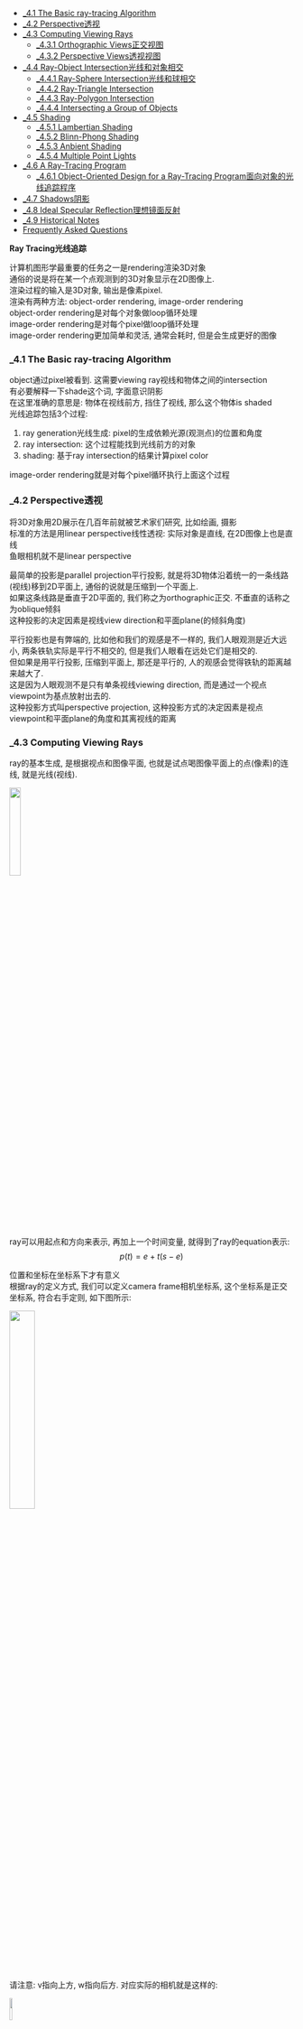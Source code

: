 <!-- TOC -->

- [_4.1 The Basic ray-tracing Algorithm](#_41-the-basic-ray-tracing-algorithm)
- [_4.2 Perspective透视](#_42-perspective透视)
- [_4.3 Computing Viewing Rays](#_43-computing-viewing-rays)
  - [_4.3.1 Orthographic Views正交视图](#_431-orthographic-views正交视图)
  - [_4.3.2 Perspective Views透视视图](#_432-perspective-views透视视图)
- [_4.4 Ray-Object Intersection光线和对象相交](#_44-ray-object-intersection光线和对象相交)
  - [_4.4.1 Ray-Sphere Intersection光线和球相交](#_441-ray-sphere-intersection光线和球相交)
  - [_4.4.2 Ray-Triangle Intersection](#_442-ray-triangle-intersection)
  - [_4.4.3 Ray-Polygon Intersection](#_443-ray-polygon-intersection)
  - [_4.4.4 Intersecting a Group of Objects](#_444-intersecting-a-group-of-objects)
- [_4.5 Shading](#_45-shading)
  - [_4.5.1 Lambertian Shading](#_451-lambertian-shading)
  - [_4.5.2 Blinn-Phong Shading](#_452-blinn-phong-shading)
  - [_4.5.3 Anbient Shading](#_453-anbient-shading)
  - [_4.5.4 Multiple Point Lights](#_454-multiple-point-lights)
- [_4.6 A Ray-Tracing Program](#_46-a-ray-tracing-program)
  - [_4.6.1 Object-Oriented Design for a Ray-Tracing Program面向对象的光线追踪程序](#_461-object-oriented-design-for-a-ray-tracing-program面向对象的光线追踪程序)
- [_4.7 Shadows阴影](#_47-shadows阴影)
- [_4.8 Ideal Specular Reflection理想镜面反射](#_48-ideal-specular-reflection理想镜面反射)
- [_4.9 Historical Notes](#_49-historical-notes)
- [Frequently Asked Questions](#frequently-asked-questions)

<!-- /TOC -->

**Ray Tracing光线追踪**

计算机图形学最重要的任务之一是rendering渲染3D对象  
通俗的说是将在某一个点观测到的3D对象显示在2D图像上.  
渲染过程的输入是3D对象, 输出是像素pixel.  
渲染有两种方法: object-order rendering, image-order rendering  
object-order rendering是对每个对象做loop循环处理  
image-order rendering是对每个pixel做loop循环处理  
image-order rendering更加简单和灵活, 通常会耗时, 但是会生成更好的图像  

<a id="markdown-_41-the-basic-ray-tracing-algorithm" name="_41-the-basic-ray-tracing-algorithm"></a>
### _4.1 The Basic ray-tracing Algorithm

object通过pixel被看到. 这需要viewing ray视线和物体之间的intersection  
有必要解释一下shade这个词, 字面意识阴影  
在这里准确的意思是: 物体在视线前方, 挡住了视线, 那么这个物体is shaded  
光线追踪包括3个过程:  
1. ray generation光线生成: pixel的生成依赖光源(观测点)的位置和角度
2. ray intersection: 这个过程能找到光线前方的对象
3. shading: 基于ray intersection的结果计算pixel color

image-order rendering就是对每个pixel循环执行上面这个过程

<a id="markdown-_42-perspective透视" name="_42-perspective透视"></a>
### _4.2 Perspective透视

将3D对象用2D展示在几百年前就被艺术家们研究, 比如绘画, 摄影  
标准的方法是用linear perspective线性透视: 实际对象是直线, 在2D图像上也是直线  
鱼眼相机就不是linear perspective  

最简单的投影是parallel projection平行投影, 就是将3D物体沿着统一的一条线路(视线)移到2D平面上, 通俗的说就是压缩到一个平面上.  
如果这条线路是垂直于2D平面的, 我们称之为orthographic正交. 不垂直的话称之为oblique倾斜  
这种投影的决定因素是视线view direction和平面plane(的倾斜角度) 

平行投影也是有弊端的, 比如他和我们的观感是不一样的, 我们人眼观测是近大远小, 两条铁轨实际是平行不相交的, 但是我们人眼看在远处它们是相交的.  
但如果是用平行投影, 压缩到平面上, 那还是平行的, 人的观感会觉得铁轨的距离越来越大了.  
这是因为人眼观测不是只有单条视线viewing direction, 而是通过一个视点viewpoint为基点放射出去的.   
这种投影方式叫perspective projection, 这种投影方式的决定因素是视点viewpoint和平面plane的角度和其离视线的距离

### _4.3 Computing Viewing Rays

ray的基本生成, 是根据视点和图像平面, 也就是试点喝图像平面上的点(像素)的连线, 就是光线(视线).  

<img src="./_images/ray.png" width=20%>

ray可以用起点和方向来表示, 再加上一个时间变量, 就得到了ray的equation表示:
$$p(t) = e + t(s - e)$$

位置和坐标在坐标系下才有意义  
根据ray的定义方式, 我们可以定义camera frame相机坐标系, 这个坐标系是正交坐标系, 符合右手定则, 如下图所示:

<img src="./_images/camera_frame.png" width=30%>

请注意: v指向上方, w指向后方. 对应实际的相机就是这样的:

<img src="./_images/camera.png" width=10%>

#### _4.3.1 Orthographic Views正交视图

<img src="./_images/view.png" width=30%>

我们把图像平面的四个边界分别定义成l, r, b, t  
坐标系原点在图像平面的中心(orthographic view的坐标原点在中心, perspective view的坐标原点往图像平面做垂线, 交点是中心)  
l和r是u方向, $l < 0 < r$, b和t是v方向, $b < 0 < t$  
假设图像平面是由$n_x \times n_y$个像素组成, 那么对于第$(i, j)$个像素(从左下角开始从0开始算), 我们可以计算出, 这个像素中心对应的坐标:
$$
u = l + \frac{r-l}{n_x}\times(i+0.5) \\
\ \\
v = b + \frac{t-b}{n_y}\times(j+0.5) \\
$$
对于orthographic view, 视线方向就是:  
ray.origin是e加上u和v方向上的坐标值  
ray.direction就是$-w$

#### _4.3.2 Perspective Views透视视图

透视试图的光线起点不在图像平面上, 而是在viewpoint视点上, 它和图像平面有一定的距离, 这个距离称之为image plane distance(图像平面距离), 或者focal length(焦距)  
这样ray就是:
ray.direction: $(u, v, -d)$    
ray.origin: $e$

### _4.4 Ray-Object Intersection光线和对象相交

光线的定义是: $e + td$  
我们要找到光线和对象相交的时间t, $t_0 < t < t_1$  
$t_0 = 0, t_1 = +\infty$

#### _4.4.1 Ray-Sphere Intersection光线和球相交

光线的定义是: $p(t) = e + td$  
球的定义是: $f(p) = 0$, 如果有向量的形式表示就是:
$$(p-c)\cdot(p-c) - R^2 = 0$$
$c$是球心, $R$是半径  
如果光线与球相交, 那么交点必须既在光线上也在球面上, 那么:
$$
\begin{aligned}
&f(p(t)) = 0 \\
&f(e + td) = 0 \\
&(e + td - c)\cdot(e + td - c) - R^2 = 0
\end{aligned}
$$
这是一个二次多项式, 我们能计算出两个$t$值了  
如果两个t相等, 说明光线与球相切.  
如果都大于0, 说明有两个交点  
如果一个大于0, 一个小于0, 说明光线的起点$e$在球里面.  
如果都小于0, 那么光线射向球的反方向.  
如果无解, 那么不相交.

#### _4.4.2 Ray-Triangle Intersection

光线与三角形相交的问题, 可以用重心坐标来解决, 当然这只是其中一种解决方法.  
这种方法可以分为两步, 第一步求出光线与三角形所在的平面的交点, 第二步判断这个交点是否在三角形内.  

三角形所处的平面可以用barycentric coordinate重心坐标来表示, 三角形的三个顶点是$a, b, c$, 平面可以表示为:  
$$f(p) = a + \beta(b - a) + \gamma(c - a)$$  
这实际上就是
$$f(p) = \alpha a + \beta b + \gamma c$$
$$\alpha = 1 - \beta - \gamma$$  
同样的, 光线和平面的交点, 必须在光线上, 也必须在平面上:
$$e + td = a + \beta(b - a) + \gamma(c - a)$$  
如果这个交点在三角形内, 那么必须满足$\beta > 0, \gamma > 0, \beta + \gamma < 1$  
那么我们求出上面equation里的三个未知量$t, \beta, \gamma$就可以了, 上面这个等式可以展开为$x, y, z$三个方向上的三个等式:
$$
\begin{aligned}
x_e + tx_d = x_a + \beta(x_b - x_a) + \gamma(x_c - x_a) \\
y_e + ty_d = y_a + \beta(y_b - y_a) + \gamma(y_c - y_a) \\
z_e + tz_d = z_a + \beta(z_b - z_a) + \gamma(z_c - z_a) \\
\end{aligned}
$$
用矩阵来表示:
$$
  \begin{bmatrix}
  x_a - x_b & x_c - x_a & x_d \\
  y_a - y_b & y_c - y_a & y_d \\
  z_a - z_b & z_c - z_a & z_d \\
  \end{bmatrix}
  \begin{bmatrix}
  \beta \\ \gamma \\t
  \end{bmatrix} = 
  \begin{bmatrix}
  x_a - x_e \\ y_a - y_e \\ z_a - z_e
  \end{bmatrix}
$$
这个矩阵等式可以用cramer's rule克莱姆法则来解  
解出$t, \beta, \gamma$后, 我们就可以做判断了:

<img src="./_images/ray-triangle.png" width=40%>

#### _4.4.3 Ray-Polygon Intersection

假设m个点$p_1, ..., p_m$构成一个polygon, 所有点都在一个平面上, 那么这个平面有一个normal n, 那么这个平面上的所有点和$p_1$的连线都和normal n垂直:
$$(p - p_1)\cdot n = 0$$
和计算光线和三角形是否相交的方法一样, 我们先计算出光线和多边形所处的平面的交点, 然后再判断交点是否在多边形内.  
交点必须满足平面的等式, 也必须满足光线的等式, 那么:
$$(e + td - p_1)\cdot n = 0$$
$$ t = \frac{(p_1 - e)\cdot n}{d\cdot n}$$
这样我们就能计算出交点了.  

如何判断交点是否在多边形内呢? 假设交点在多边形内, 如果我们从交点在平面内发射任意一条光线, 那么这条光线和多边形的交点必然是奇数, 很奇妙对不对?  
我们再简单化一点, 我们把多边形和这个交点都投影在xy平面上, 从交点发射一条沿着x轴的光线, 那么我们只需判断多边形的所有边是否和这条光线相交, 并汇总数量即可.  
这样判断就很简单了, 如果交点的y值在一条边的两个顶点的y值范围内, 那么这条光线就和这条边相交.  

另外的一个问题, 如果这个多边形投影到xy平面是一条直线呢? 我们就要投影到yz或者zx平面了, 如何判断呢?  
哪个轴上的值最大, 则去掉哪个轴  
(此处没有理解清楚, 实际应用时再看)

还有一种处理方法是把多边形分成三角形

#### _4.4.4 Intersecting a Group of Objects

对于一组对象, 我们可以判断光线与每个对象是否相交, 然后找到最小的时间t
### _4.5 Shading

pixel的value通过shading model计算得出  
本节介绍几种基本的shading model, 更高级的model在第十章介绍  
大多数shading model都是根据光线反射(light reflection)的过程来设计  
光线反射的过程表现为光线照射到物体表面, 然后反射部分光线到camera  
光线反射又几个重要参数:  
- 光线方向向量l: 照射点指向光源的单位向量
- 观测方向v: 照射点指向观测点的单位向量  
- 表面法线n: 照射点垂直于照射面的单位向量  
- 表面属性: 包括color颜色、shininess(光泽、感光度、吸收光线的强度属性)  

<img src="./_images/shading_model.png" width=20%>  

#### _4.5.1 Lambertian Shading

这个model是根据Lambert在18世纪的观测理论得出:  
照射点从光源得到的能量和照射角度相关  
如果是垂直于光照表面照射, 那么得到全部能量  
如果正切(平行)于光照表面, 则不获得能量  
如果是以一个夹角$\theta$照射(照射方向和光照表面法线的夹角), 则获取全部能量乘以$\cos \theta$

Lambert Model的公示是:
$$L = k_dImax(0, n\cdot l)$$
L是光照后的pixel color  
$k_d$是diffuse coefficient漫反射系数(或者叫surface color)  
$I$是光源强度  
$n$和$l$是单位向量, $n\cdot l$就是$\cos \theta$  
这个等式适用于颜色三通道RGB  
pixel value的红色部分就等于漫反射系数的红色部分乘以红色光源强度乘以$n\cdot l$, 蓝绿色同理  
向量$l$通过光源向量减去照射点向量得到  
不要忘记$nlv$都是单位向量

对于I光源强度, 从光源照射到物体表面, 还需要考虑到衰减, 我们用光源强度除以一个系数  
显然这个系数光源到照射点长度相关, 我们定义此系数为这个长度的平方, 可以通过照射向量和自己的点乘得到. 

#### _4.5.2 Blinn-Phong Shading

上一节讲到的Lambert Shading Model只解释了其中的一种光照情况.    
一个光源照射一个物体会有三种情况: 高光specular highlights、漫反射diffuse reflection、环境光照ambient lighting.  
高光和观测角度相关, 如果观测角度和照射角度相等, 也就是以发现对称, 我们就会看到特别亮(刺眼), 越接近这个对称角度就越刺眼, 这就是specular highlights  
Lambert Shading Model解释了第二种情况-漫反射, 和观测角度无关  
环境光照是指物体相对于光源的背面, 不受到光源的直接照射, 但是我们依然能够看到这一部分, 因为它受到了光源照射到其他位置后反射的光照.

对于specular highlights, 看这张图:  
<img src="./_images/blinn-phong.png">  
观测角度和照射角度与法线的对称方向越接近, 高光就越亮, 所以我们可以和漫反射模型一样, 用一个角度来计算强度, 这就是phong模型.    
这个模型的问题是如果观测角度和反射方向大于90度, 则看不到光, 会出现一个明星的分割线, blinn之后优化了这个模型, 用另外一个角度来替代观测方向和反射方向的夹角: 法线和照射方向观测方向的中间方向的夹角, 从而我们得到specular highlights的计算公式:
$$
\begin{aligned}
h &= \frac{v+l}{\left\|v+l\right\|} \\
L &= k_sImax(o, n \cdot h)^p
\end{aligned}
$$
$k_s$是高光系数, 为什么有一个p指数呢? 因为高光衰减特别快, 只在对称的很小的区域比较亮, 加上指数后, 这个曲线就会变得窄  
高光和漫反射叠加之后:
$$
L = k_dImax(0, n\cdot l) + k_sImax(0, n \cdot h)^p
$$

#### _4.5.3 Anbient Shading

上面已经解释了环境光照, 不受到光源直接照射的区域, 我们依然能够看见, 因为它接受了四面八方的反射光  
这种情况我们很难定义清楚, 所以我们用很简单的模型来定义:
$$L = k_aI_a$$
环境系数乘以环境光照强度  
这样, 一个区域的完整着色模型就是这三种光照的叠加:
$$
L = k_aI_a + k_dImax(0, n\cdot l) + k_sImax(0, n \cdot h)^p
$$

#### _4.5.4 Multiple Point Lights

如果有多个光源呢? 我们对模型进行叠加superposition:
$$
L = k_aI_a + \sum_{i=1}^{N}[k_dI_imax(0, n\cdot l_i) + k_sI_imax(0, n \cdot h_i)^p]
$$


### _4.6 A Ray-Tracing Program

<img src="/_images/fundamentals_of_computer_graphics/ray_tracing_program.png" width=50%>

是否hit the project可以用4.4.4章节的知识来解决  
hit之后可以获取对象的引用, 或者其属性, 然后来进行着色

#### _4.6.1 Object-Oriented Design for a Ray-Tracing Program面向对象的光线追踪程序

我们对object(surface)创建一个类
```
class surface
  virtual box hit(ray e + td, real t0, real t1, hit-record rec)
  virtual box bounding-box()
```
hit函数判断光线是否和surface相交, 相交的时间t在t0和t1之间, 相交的记录记录在rec里, 例如相交的时间t  
bounding-box是surface的最下包围盒, 例如对于一个球体:
```
box sphere::bounding-box()
  vector3 min = center - vector3(radius, radius, radius)
  vector3 max = center + vector3(radius, radius, radius)
  return box(min, max)
```

### _4.7 Shadows阴影

我们在视点看某场景下的某个对象, 如果视线和对象相交, 那么我们就能看到对象.  
如果我们从对象处看光源, 如果能看到光源, 那么说明这个对象在光源照射下, 假设看不到光源, 也就是说视线和这个场景下的某个对象相交了, 那么这个对象就处在阴影下.  
所以为代码可以扩展一下:

<img src="./_images/shadow.png" width=30%>

总结一下, 如果从视点出发的射线和对象相交, 那么就会有环境光照ambient lighting  
如果从对象出发往光源方向的视线与场景下的对象都不相交, 那么这个对象就在光源的照射下, 那么我们再加上diffuse lighting漫反射和specular lighting高光  
注意: 在计算对象出发往光源防线的视线时, 起始时间是从$\epsilon$开始的, 这个值是自定义的一个很小的数, 是为了避免数值精度引起的计算误差

### _4.8 Ideal Specular Reflection理想镜面反射

ideal specular reflection也被称为mirror reflection  

<img src="./_images/ideal_specular_reflection.png" width=15%></br>
<img src="./_images/ideal_specular_reflection1.png" width=15%>
  
我们可以计算出反射向量:
$$r = d - 2(d\cdot n)n$$

我们从视线d看surface, 看到的颜色应该是和在surface看镜面反射方向看到的颜色是一样的. 但是光会衰减, 我们需要乘以一个系数来转换, 系数就是$raycolor(p+sr, \epsilon, \infty)$, 另外, 可能有很多光线照射到surface, 那么:
$$color c = c + k_mraycolor(p+sr, \epsilon, \infty)$$
k_m是RGB三通道颜色

这里涉及到一个理解, 光源并不一定是灯泡、太阳, 任何物体都是光源, 我们看到一个物体, 这个物体反射了太阳光到我们眼睛里, 这个物体也是光源, 所以在一个场景下, 光源会经过很多次(甚至是无限多次)的反射, 这就相当复杂了.  
我们会定一个反射数量的阈值, 例如我们规定只反射5次, 来解决这个问题

### _4.9 Historical Notes

real-time ray tracing越来越普遍

### Frequently Asked Questions

- ray tracing 为什么不再需要透视矩阵转换了

  在第七章里, 我们把现实世界的坐标经过旋转平移转换到视角坐标, 然后还要经过投影变换, 转换到canonical view coordinate, 然后再经过z-buffer判断显示什么, 然后成像  
  ray tracing是从视角(摄像机)出发, 方向是二维图像上的像素, 然后照射到对象上, 计算出二维图像上应该显示什么, 实际上是模拟了现实的观测, 相当于投影转换的逆  
